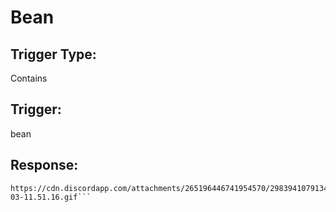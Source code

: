 # Bean

## Trigger Type:
Contains

## Trigger:
bean

## Response:
```You got beaned
https://cdn.discordapp.com/attachments/265196446741954570/298394107913437184/PicsArt_04-03-11.51.16.gif```
